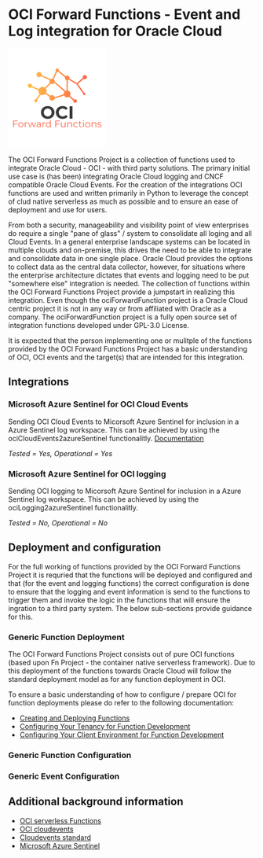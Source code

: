 # OCI Forward Functions - Event and Log integration for Oracle Cloud
![](/doc/OCIForwardFunctions.png)

The OCI Forward Functions Project is a collection of functions used to integrate Oracle Cloud - OCI - with third party solutions. The primary initial use case is (has been) integrating Oracle Cloud logging and CNCF compatible Oracle Cloud Events. For the creation of the integrations OCI functions are used and written primarily in Python to leverage the concept of clud native serverless as much as possible and to ensure an ease of deployment and use for users. 

From both a security, manageability and visibility point of view enterprises do require a single "pane of glass" / system to consolidate all loging and all Cloud Events. In a general enterprise landscape systems can be located in multiple clouds and on-premise, this drives the need to be able to integrate and consolidate data in one single place. Oracle Cloud provides the options to collect data as the central data collector, however, for situations where the enterprise architecture dictates that events and logging need to be put "somewhere else" integration is needed. The collection of functions within the OCI Forward Functions Project provide a jumpstart in realizing this integration. Even though the ociForwardFunction project is a Oracle Cloud centric project it is not in any way or from affiliated with Oracle as a company. The ociForwardFunction project is a fully open source set of integration functions developed under GPL-3.0 License. 

It is expected that the person implementing one or mulitple of the functions provided by the OCI Forward Functions Project has a basic understanding of OCI, OCI events and the target(s) that are intended for this integration.  

## Integrations

### Microsoft Azure Sentinel for OCI Cloud Events  
Sending OCI Cloud Events to Micorsoft Azure Sentinel for inclusion in a Azure Sentinel log workspace. This can be achieved by using the ociCloudEvents2azureSentinel functionalitly. [Documentation](ociCloudEvents2azureSentinel/README.md)

*Tested = Yes, Operational = Yes*

### Microsoft Azure Sentinel for OCI logging 
Sending OCI logging to Micorsoft Azure Sentinel for inclusion in a Azure Sentinel log workspace. This can be achieved by using the ociLogging2azureSentinel functionalitly.

*Tested = No, Operational = No*

## Deployment and configuration
For the full working of functions provided by the OCI Forward Functions Project it is requried that the functions will be deployed and configured and that (for the event and logging functions) the correct configuration is done to ensure that the logging and event information is send to the functions to trigger them and invoke the logic in the functions that will ensure the ingration to a third party system. The below sub-sections provide guidance for this. 

### Generic Function Deployment
The OCI Forward Functions Project consists out of pure OCI functions (based upon Fn Project - the container native serverless framework). Due to this deployment of the functions towards Oracle Cloud will follow the standard deployment model as for any function deployment in OCI. 

To ensure a basic understanding of how to configure / prepare OCI for function deployments please do refer to the following documentation:
* [Creating and Deploying Functions](https://docs.cloud.oracle.com/en-us/iaas/Content/Functions/Tasks/functionsuploading.htm)
* [Configuring Your Tenancy for Function Development](https://docs.cloud.oracle.com/en-us/iaas/Content/Functions/Tasks/functionsuploading.htm)
* [Configuring Your Client Environment for Function Development](https://docs.cloud.oracle.com/en-us/iaas/Content/Functions/Tasks/functionsconfiguringclient.htm#Configuring_Your_Client_Environment_for_Function_Development)

### Generic Function Configuration

### Generic Event Configuration 

## Additional background information
* [OCI serverless Functions](https://docs.cloud.oracle.com/en-us/iaas/Content/Functions/Concepts/functionsoverview.htm)
* [OCI cloudevents](https://docs.cloud.oracle.com/en-us/iaas/Content/Events/Concepts/eventsoverview.htm)
* [Cloudevents standard](https://cloudevents.io/)
* [Microsoft Azure Sentinel](https://docs.microsoft.com/en-us/azure/sentinel/overview)
